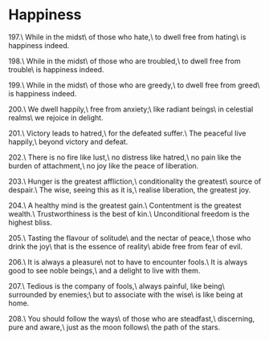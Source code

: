 Happiness
=========

197.\\
While in the midst\\
of those who hate,\\
to dwell free from hating\\
is happiness indeed.

198.\\
While in the midst\\
of those who are troubled,\\
to dwell free from trouble\\
is happiness indeed.

199.\\
While in the midst\\
of those who are greedy,\\
to dwell free from greed\\
is happiness indeed.

200.\\
We dwell happily,\\
free from anxiety;\\
like radiant beings\\
in celestial realms\\
we rejoice in delight.

201.\\
Victory leads to hatred,\\
for the defeated suffer.\\
The peaceful live happily,\\
beyond victory and defeat.

202.\\
There is no fire like lust,\\
no distress like hatred,\\
no pain like the burden of attachment,\\
no joy like the peace of liberation.

203.\\
Hunger is the greatest affliction,\\
conditionality the greatest\\
source of despair.\\
The wise, seeing this as it is,\\
realise liberation, the greatest joy.

204.\\
A healthy mind is the greatest gain.\\
Contentment is the greatest wealth.\\
Trustworthiness is the best of kin.\\
Unconditional freedom is the highest bliss.

205.\\
Tasting the flavour of solitude\\
and the nectar of peace,\\
those who drink the joy\\
that is the essence of reality\\
abide free from fear of evil.

206.\\
It is always a pleasure\\
not to have to encounter fools.\\
It is always good to see noble beings,\\
and a delight to live with them.

207.\\
Tedious is the company of fools,\\
always painful, like being\\
surrounded by enemies;\\
but to associate with the wise\\
is like being at home.

208.\\
You should follow the ways\\
of those who are steadfast,\\
discerning, pure and aware,\\
just as the moon follows\\
the path of the stars.

